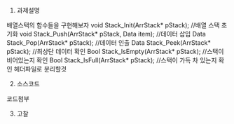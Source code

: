 
1. 과제설명

배열스택의 함수들을 구현해보자
void Stack_Init(ArrStack* pStack); //배열 스택 초기화
void Stack_Push(ArrStack* pStack, Data item); //데이터 삽입
Data Stack_Pop(ArrStack* pStack); //데이터 인출
Data Stack_Peek(ArrStack* pStack); //최상단 데이터 확인
Bool Stack_IsEmpty(ArrStack* pStack); //스택이 비어있는지 확인
Bool Stack_IsFull(ArrStack* pStack); //스택이 가득 차 있는지 확인
헤더파일로 분리할것

2. 소스코드

코드첨부

3. 고찰


